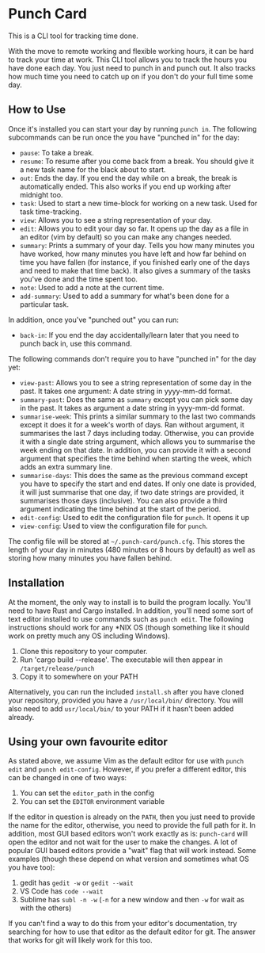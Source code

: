 # Punch Card

This is a CLI tool for tracking time done. 

With the move to remote working and flexible working hours, it can be hard to track your time at work. This CLI tool allows you to track the hours you have done each day. You just need to punch in and punch out. It also tracks how much time you need to catch up on if you don't do your full time some day.

## How to Use

Once it's installed you can start your day by running `punch in`. The following subcommands can be run once the you have "punched in" for the day:

- `pause`: To take a break.
- `resume`: To resume after you come back from a break. You should give it a new task name for the black about to start.
- `out`: Ends the day. If you end the day while on a break, the break is automatically ended. This also works if you end up working after midnight too.
- `task`: Used to start a new time-block for working on a new task. Used for task time-tracking.
- `view`: Allows you to see a string representation of your day.
- `edit`: Allows you to edit your day so far. It opens up the day as a file in an editor (vim by default) so you can make any changes needed.
- `summary`: Prints a summary of your day. Tells you how many minutes you have worked, how many minutes you have left and how far behind on time you have fallen (for instance, if you finished early one of the days and need to make that time back). It also gives a summary of the tasks you've done and the time spent too.
- `note`: Used to add a note at the current time.
- `add-summary`: Used to add a summary for what's been done for a particular task.

In addition, once you've "punched out" you can run:
- `back-in`: If you end the day accidentally/learn later that you need to punch back in, use this command.

The following commands don't require you to have "punched in" for the day yet:
- `view-past`: Allows you to see a string representation of some day in the past. It takes one argument: A date string in yyyy-mm-dd format.
- `summary-past`: Does the same as `summary` except you can pick some day in the past. It takes as argument a date string in yyyy-mm-dd format.
- `summarise-week`: This prints a similar summary to the last two commands except it does it for a week's worth of days. Ran without argument, it summarises the last 7 days including today. Otherwise, you can provide it with a single date string argument, which allows you to summarise the week ending on that date. In addition, you can provide it with a second argument that specifies the time behind when starting the week, which adds an extra summary line.
- `summarise-days`: This does the same as the previous command except you have to specify the start and end dates. If only one date is provided, it will just summarise that one day, if two date strings are provided, it summarises those days (inclusive). You can also provide a third argument indicating the time behind at the start of the period.
- `edit-config`: Used to edit the configuration file for `punch`. It opens it up
- `view-config`: Used to view the configuration file for `punch`.

The config file will be stored at `~/.punch-card/punch.cfg`. This stores the length of your day in minutes (480 minutes or 8 hours by default) as well as storing how many minutes you have fallen behind.

## Installation

At the moment, the only way to install is to build the program locally. You'll need to have Rust and Cargo installed. In addition, you'll need some sort of text editor installed to use commands such as `punch edit`. The following instructions should work for any *NIX OS (though something like it should work on pretty much any OS including Windows).

1. Clone this repository to your computer.
2. Run 'cargo build --release'. The executable will then appear in `/target/release/punch`
3. Copy it to somewhere on your PATH

Alternatively, you can run the included `install.sh` after you have cloned your repository, provided you have a `/usr/local/bin/` directory. You will also need to add `usr/local/bin/` to your PATH if it hasn't been added already.

## Using your own favourite editor

As stated above, we assume Vim as the default editor for use with `punch edit` and `punch edit-config`. However, if you prefer a different editor, this can be changed in one of two ways:

1. You can set the `editor_path` in the config
2. You can set the `EDITOR` environment variable

If the editor in question is already on the `PATH`, then you just need to provide the name for the editor, otherwise, you need to provide the full path for it.
In addition, most GUI based editors won't work exactly as is: `punch-card` will open the editor and not wait for the user to make the changes. 
A lot of popular GUI based editors provide a "wait" flag that will work instead. Some examples (though these depend on what version and sometimes what OS you have too):

1. gedit has `gedit -w` or `gedit --wait`
2. VS Code has `code --wait`
3. Sublime has `subl -n -w` (`-n` for a new window and then `-w` for wait as with the others)

If you can't find a way to do this from your editor's documentation, try searching for how to use that editor as the default editor for git. 
The answer that works for git will likely work for this too.

